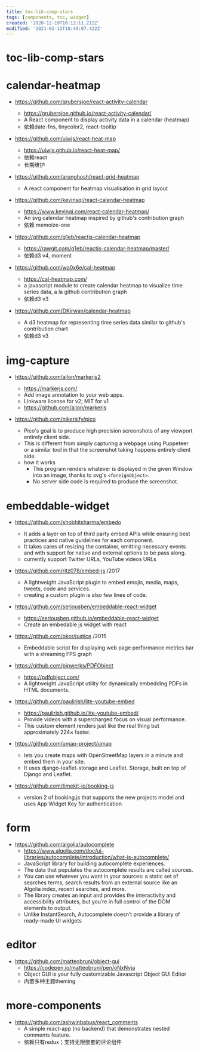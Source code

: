 ```yaml
---
title: toc-lib-comp-stars
tags: [components, toc, widget]
created: '2020-12-19T10:12:11.212Z'
modified: '2021-01-12T18:49:07.422Z'
---
```


# toc-lib-comp-stars

# calendar-heatmap
- https://github.com/grubersjoe/react-activity-calendar
  - https://grubersjoe.github.io/react-activity-calendar/
  - A React component to display activity data in a calendar (heatmap)
  - 依赖date-fns, tinycolor2, react-tooltip
- https://github.com/uiwjs/react-heat-map
  - https://uiwjs.github.io/react-heat-map/
  - 依赖react
  - 长期维护

- https://github.com/arunghosh/react-grid-heatmap
  - A react component for heatmap visualisation in grid layout

- https://github.com/kevinsqi/react-calendar-heatmap
  - https://www.kevinqi.com/react-calendar-heatmap/
  - An svg calendar heatmap inspired by github's contribution graph
  - 依赖 memoize-one

- https://github.com/g1eb/reactjs-calendar-heatmap
  - https://rawgit.com/g1eb/reactjs-calendar-heatmap/master/
  - 依赖d3 v4, moment

- https://github.com/wa0x6e/cal-heatmap
  - https://cal-heatmap.com/
  - a javascript module to create calendar heatmap to visualize time series data, a la github contribution graph
  - 依赖d3 v3
- https://github.com/DKirwan/calendar-heatmap
  - A d3 heatmap for representing time series data similar to github's contribution chart
  - 依赖d3 v3
# img-capture
- https://github.com/ailon/markerjs2
  - https://markerjs.com/
  - Add image annotation to your web apps.
  - Linkware license for v2; MIT for v1
  - https://github.com/ailon/markerjs

- https://github.com/nikersify/pico
  - Pico's goal is to produce high precision screenshots of any viewport entirely client side.
  - This is different from simply capturing a webpage using Puppeteer or a similar tool in that the screenshot taking happens entirely client side.
  - how it works
    - This program renders whatever is displayed in the given Window into an image, thanks to svg's `<foreignObject>`.
    - No server side code is required to produce the screenshot.
# embeddable-widget
- https://github.com/shobhitsharma/embedo
  - It adds a layer on top of third party embed APIs while ensuring best practices and native guidelines for each component. 
  - It takes cares of resizing the container, emitting necessary events and with support for native and external options to be pass along.
  - currently support Twitter URLs, YouTube videos URLs
- https://github.com/ritz078/embed-js /2017
  - A lightweight JavaScript plugin to embed emojis, media, maps, tweets, code and services.
  - creating a custom plugin is also few lines of code.

- https://github.com/seriousben/embeddable-react-widget
  - https://seriousben.github.io/embeddable-react-widget
  - Create an embedable js widget with react
- https://github.com/okor/justice /2015
  - Embeddable script for displaying web page performance metrics bar with a streaming FPS graph
- https://github.com/pipwerks/PDFObject
  - https://pdfobject.com/
  - A lightweight JavaScript utility for dynamically embedding PDFs in HTML documents.
- https://github.com/paulirish/lite-youtube-embed
  - https://paulirish.github.io/lite-youtube-embed/
  - Provide videos with a supercharged focus on visual performance. 
  - This custom element renders just like the real thing but approximately 224× faster.
- https://github.com/umap-project/umap
  - lets you create maps with OpenStreetMap layers in a minute and embed them in your site.
  - It uses django-leaflet-storage and Leaflet. Storage, built on top of Django and Leaflet.

- https://github.com/timekit-io/booking-js
  - version 2 of booking.js that supports the new projects model and uses App Widget Key for authentication
# form
- https://github.com/algolia/autocomplete
  - https://www.algolia.com/doc/ui-libraries/autocomplete/introduction/what-is-autocomplete/
  - JavaScript library for building autocomplete experiences.
  - The data that populates the autocomplete results are called sources. 
  - You can use whatever you want in your sources: a static set of searches terms, search results from an external source like an Algolia index, recent searches, and more.
  - The library creates an input and provides the interactivity and accessibility attributes, but you’re in full control of the DOM elements to output.
  - Unlike InstantSearch, Autocomplete doesn’t provide a library of ready-made UI widgets
# editor
- https://github.com/matteobruni/object-gui
  - https://codepen.io/matteobruni/pen/oNxNvja
  - Object GUI is your fully customizable Javascript Object GUI Editor
  - 内置多种主题theming
# more-components
- https://github.com/ashwinbabus/react_comments
  - A simple react-app (no backend) that demonstrates nested comments feature.
  - 依赖只有redux；支持无限嵌套的评论组件
